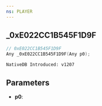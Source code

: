 ```yaml
---
ns: PLAYER
---
```

## _0xE022CC1B545F1D9F

```c
// 0xE022CC1B545F1D9F
Any _0xE022CC1B545F1D9F(Any p0);
```

```
NativeDB Introduced: v1207
```

## Parameters
* **p0**:
